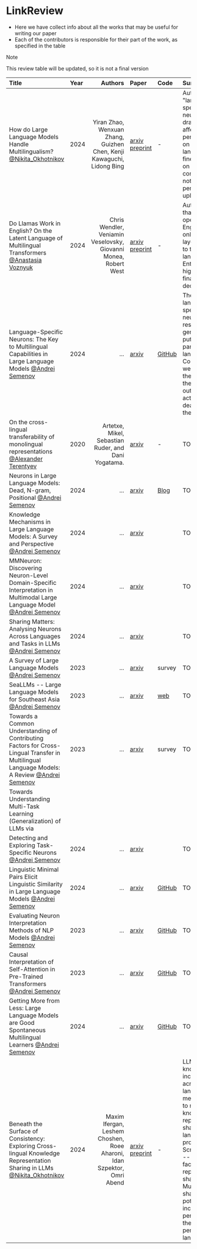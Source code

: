 # LinkReview

- Here we have collect info about all the works that may be useful for writing our paper
- Each of the contributors is responsible for their part of the work, as specified in the table

> [!NOTE]
> This review table will be updated, so it is not a final version

| Title | Year | Authors | Paper | Code | Summary |
| :--- | :--- | ---: | :--- | :--- | :--- |
| How do Large Language Models Handle Multilingualism? [@Nikita_Okhotnikov](https://github.com/Wayfarer123) | 2024 | Yiran Zhao, Wenxuan Zhang, Guizhen Chen, Kenji Kawaguchi, Lidong Bing | [arxiv preprint](https://arxiv.org/pdf/2402.18815) | - | Authors define "language specific neurons" that dramatically affect the performance on a single language and finetune these on little training corpus gaining noticeable performance uplift |
| Do Llamas Work in English? On the Latent Language of Multilingual Transformers [@Anastasia Voznyuk](https://github.com/natriistorm) | 2024 | Chris Wendler, Veniamin Veselovsky, Giovanni Monea, Robert West | [arxiv preprint](https://arxiv.org/pdf/2402.10588) | - | Authors claim that models operate in English and only after 15th layer transition to the target language. Entropy, at first high, to the final layers, decreases |
| Language-Specific Neurons: The Key to Multilingual Capabilities in Large Language Models [@Andrei Semenov](https://github.com/Andron00e) | 2024 | ... | [arxiv](https://arxiv.org/abs/2402.16438) | [GitHub](https://github.com/RUCAIBox/Language-Specific-Neurons) | There exists lanugage-specific neurons, responsible for generating putput in particular language. Consequently, we can affect the quality of the multilingual output, by activating and deactivating these neurons |
| On the cross-lingual transferability of monolingual representations [@Alexander Terentyev](https://github.com/lopate) | 2020 | Artetxe, Mikel, Sebastian Ruder, and Dani Yogatama. | [arxiv](https://arxiv.org/abs/1910.11856) | - | TODO |
| Neurons in Large Language Models: Dead, N-gram, Positional [@Andrei Semenov](https://github.com/Andron00e) | 2024 | ... | [arxiv](https://arxiv.org/abs/2309.04827) | [Blog]([https://github.com/RUCAIBox/Language-Specific-Neurons](https://lena-voita.github.io/posts/neurons_in_llms_dead_ngram_positional.html)) | TODO |
| Knowledge Mechanisms in Large Language Models: A Survey and Perspective [@Andrei Semenov](https://github.com/Andron00e) | 2024 | ... | [arxiv](https://arxiv.org/abs/2407.15017) |  | TODO |
| MMNeuron: Discovering Neuron-Level Domain-Specific Interpretation in Multimodal Large Language Model [@Andrei Semenov](https://github.com/Andron00e) | 2024 | ... | [arxiv](https://arxiv.org/abs/2406.11193) |  | TODO |
| Sharing Matters: Analysing Neurons Across Languages and Tasks in LLMs [@Andrei Semenov](https://github.com/Andron00e) | 2024 | ... | [arxiv](https://arxiv.org/abs/2406.09265) |  | TODO |
| A Survey of Large Language Models [@Andrei Semenov](https://github.com/Andron00e) | 2023 | ... | [arxiv](https://arxiv.org/abs/2303.18223) | survey | TODO |
| SeaLLMs -- Large Language Models for Southeast Asia [@Andrei Semenov](https://github.com/Andron00e) | 2023 | ... | [arxiv](https://arxiv.org/abs/2312.00738) | [web](https://damo-nlp-sg.github.io/SeaLLMs/) | TODO |
| Towards a Common Understanding of Contributing Factors for Cross-Lingual Transfer in Multilingual Language Models: A Review [@Andrei Semenov](https://github.com/Andron00e) | 2023 | ... | [arxiv](https://arxiv.org/abs/2305.16768) | survey | TODO |
| Towards Understanding Multi-Task Learning (Generalization) of LLMs via
Detecting and Exploring Task-Specific Neurons [@Andrei Semenov](https://github.com/Andron00e) | 2024 | ... | [arxiv](https://www.arxiv.org/abs/2407.06488) |  | TODO |
| Linguistic Minimal Pairs Elicit Linguistic Similarity in Large Language Models [@Andrei Semenov](https://github.com/Andron00e) | 2024 | ... | [arxiv](https://arxiv.org/abs/2409.12435) | [GitHub](https://github.com/ChenDelong1999/Linguistic-Similarity) | TODO |
| Evaluating Neuron Interpretation Methods of NLP Models [@Andrei Semenov](https://github.com/Andron00e) | 2023 | ... | [arxiv](https://arxiv.org/abs/2301.12608) | [GitHub](https://github.com/fdalvi/neuron-comparative-analysis) | TODO |
| Causal Interpretation of Self-Attention in Pre-Trained Transformers [@Andrei Semenov](https://github.com/Andron00e) | 2023 | ... | [arxiv](https://arxiv.org/abs/2310.20307) | [GitHub](https://github.com/IntelLabs/causality-lab) | TODO |
| Getting More from Less: Large Language Models are Good Spontaneous Multilingual Learners [@Andrei Semenov](https://github.com/Andron00e) | 2024 | ... | [arxiv](https://arxiv.org/abs/2405.13816) | [GitHub](https://github.com/Shimao-Zhang/LLM-Multilingual-Learner) | TODO |
| Beneath the Surface of Consistency: Exploring Cross-lingual Knowledge Representation Sharing in LLMs [@Nikita_Okhotnikov](https://github.com/Wayfarer123) | 2024 | Maxim Ifergan, Leshem Choshen, Roee Aharoni, Idan Szpektor, Omri Abend | [arxiv preprint](https://www.arxiv.org/pdf/2408.10646) | - | LLM factual knowledge are inconsistent across languages. The methodology to measure knowledge representations sharing across languages proposed. Script similarity -- dominant factor in representation sharing. Multiligual sharing has a potential to increase performance in the best-performing language. |

